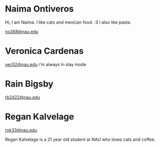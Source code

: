 
# Naima Ontiveros
Hi, I am Naima. I like cats and mexican food. :3
I also like pasta.

no268@nau.edu

# Veronica Cardenas

vec52@nau.edu
i'm always in slay mode

# Rain Bigsby

rb2422@nau.edu


# Regan Kalvelage

rnk33@nau.edu

Regan Kalvelage is a 21 year old student at NAU who loves cats and coffee.
